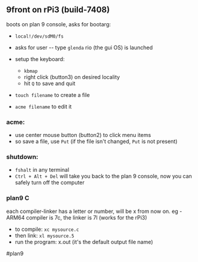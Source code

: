 ## 9front on rPi3 (build-7408)
boots on plan 9 console, asks for bootarg:
  - `local!/dev/sdM0/fs`
  - asks for user -- type `glenda`
rio (the gui OS) is launched

- setup the keyboard:
  + `kbmap`
  + right click (button3) on desired locality
  + hit `Q` to save and quit

- `touch filename` to create a file
- `acme filename` to edit it

### acme:
- use center mouse button (button2) to click menu items
- so save a file, use `Put` (if the file isn't changed, `Put` is not present)

### shutdown:
- `fshalt` in any terminal
- `Ctrl + Alt + Del` will take you back to the plan 9 console, now you can safely turn off the computer

### plan9 C
each compiler-linker has a letter or number, will be x from now on.
eg - ARM64 compiler is 7c, the linker is 7l (works for the rPi3)
- to compile: `xc mysource.c`
- then link: `xl mysource.5`
- run the program: x.out (it's the default output file name)


#plan9